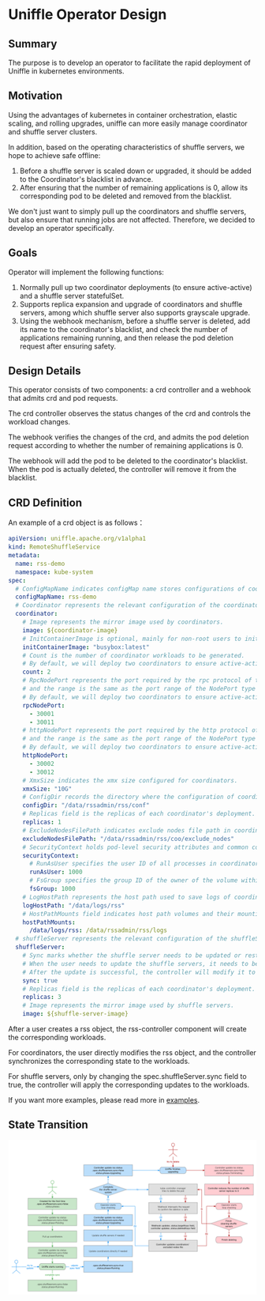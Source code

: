<!--
  ~ Licensed to the Apache Software Foundation (ASF) under one or more
  ~ contributor license agreements.  See the NOTICE file distributed with
  ~ this work for additional information regarding copyright ownership.
  ~ The ASF licenses this file to You under the Apache License, Version 2.0
  ~ (the "License"); you may not use this file except in compliance with
  ~ the License.  You may obtain a copy of the License at
  ~
  ~    http://www.apache.org/licenses/LICENSE-2.0
  ~
  ~ Unless required by applicable law or agreed to in writing, software
  ~ distributed under the License is distributed on an "AS IS" BASIS,
  ~ WITHOUT WARRANTIES OR CONDITIONS OF ANY KIND, either express or implied.
  ~ See the License for the specific language governing permissions and
  ~ limitations under the License.
  -->

# Uniffle Operator Design

## Summary

The purpose is to develop an operator to facilitate the rapid deployment of Uniffle in kubernetes environments.

## Motivation

Using the advantages of kubernetes in container orchestration, elastic scaling, and rolling upgrades, uniffle can more
easily manage coordinator and shuffle server clusters.

In addition, based on the operating characteristics of shuffle servers, we hope to achieve safe offline:

1. Before a shuffle server is scaled down or upgraded, it should be added to the Coordinator's blacklist in advance.
2. After ensuring that the number of remaining applications is 0, allow its corresponding pod to be deleted and removed
   from the blacklist.

We don't just want to simply pull up the coordinators and shuffle servers, but also ensure that running jobs are not
affected. Therefore, we decided to develop an operator specifically.

## Goals

Operator will implement the following functions:

1. Normally pull up two coordinator deployments (to ensure active-active) and a shuffle server statefulSet.
2. Supports replica expansion and upgrade of coordinators and shuffle servers, among which shuffle server also supports
   grayscale upgrade.
3. Using the webhook mechanism, before a shuffle server is deleted, add its name to the coordinator's blacklist, and
   check the number of applications remaining running, and then release the pod deletion request after ensuring safety.

## Design Details

This operator consists of two components: a crd controller and a webhook that admits crd and pod requests.

The crd controller observes the status changes of the crd and controls the workload changes.

The webhook verifies the changes of the crd, and admits the pod deletion request according to whether the number of
remaining applications is 0.

The webhook will add the pod to be deleted to the coordinator's blacklist. When the pod is actually deleted, the
controller will remove it from the blacklist.

## CRD Definition

An example of a crd object is as follows：

```yaml
apiVersion: uniffle.apache.org/v1alpha1
kind: RemoteShuffleService
metadata:
  name: rss-demo
  namespace: kube-system
spec:
  # ConfigMapName indicates configMap name stores configurations of coordinators and shuffle servers.
  configMapName: rss-demo
  # Coordinator represents the relevant configuration of the coordinators.
  coordinator:
    # Image represents the mirror image used by coordinators.
    image: ${coordinator-image}
    # InitContainerImage is optional, mainly for non-root users to initialize host path permissions.
    initContainerImage: "busybox:latest"
    # Count is the number of coordinator workloads to be generated.
    # By default, we will deploy two coordinators to ensure active-active.
    count: 2
    # RpcNodePort represents the port required by the rpc protocol of the coordinators,
    # and the range is the same as the port range of the NodePort type service in kubernetes.
    # By default, we will deploy two coordinators to ensure active-active.
    rpcNodePort:
      - 30001
      - 30011
    # httpNodePort represents the port required by the http protocol of the coordinators,
    # and the range is the same as the port range of the NodePort type service in kubernetes.
    # By default, we will deploy two coordinators to ensure active-active.
    httpNodePort:
      - 30002
      - 30012
    # XmxSize indicates the xmx size configured for coordinators.
    xmxSize: "10G"
    # ConfigDir records the directory where the configuration of coordinators reside.
    configDir: "/data/rssadmin/rss/conf"
    # Replicas field is the replicas of each coordinator's deployment.
    replicas: 1
    # ExcludeNodesFilePath indicates exclude nodes file path in coordinators' containers.
    excludeNodesFilePath: "/data/rssadmin/rss/coo/exclude_nodes"
    # SecurityContext holds pod-level security attributes and common container settings.
    securityContext:
      # RunAsUser specifies the user ID of all processes in coordinator pods.
      runAsUser: 1000
      # FsGroup specifies the group ID of the owner of the volume within coordinator pods.
      fsGroup: 1000
    # LogHostPath represents the host path used to save logs of coordinators.
    logHostPath: "/data/logs/rss"
    # HostPathMounts field indicates host path volumes and their mounting path within coordinators' containers.
    hostPathMounts:
      /data/logs/rss: /data/rssadmin/rss/logs
  # shuffleServer represents the relevant configuration of the shuffleServers
  shuffleServer:
    # Sync marks whether the shuffle server needs to be updated or restarted.
    # When the user needs to update the shuffle servers, it needs to be set to true.
    # After the update is successful, the controller will modify it to false.
    sync: true
    # Replicas field is the replicas of each coordinator's deployment.
    replicas: 3
    # Image represents the mirror image used by shuffle servers.
    image: ${shuffle-server-image}
```

After a user creates a rss object, the rss-controller component will create the corresponding workloads.

For coordinators, the user directly modifies the rss object, and the controller synchronizes the corresponding state to
the workloads.

For shuffle servers, only by changing the spec.shuffleServer.sync field to true, the controller will apply the
corresponding updates to the workloads.

If you want more examples, please read more in [examples](../../examples).

## State Transition

![state transition](../images/rss-state-transition.png)



